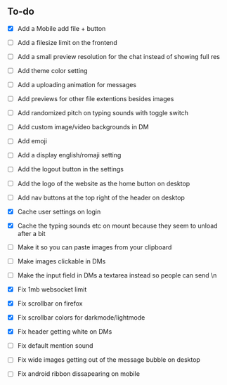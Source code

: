 ## To-do

- [x] Add a Mobile add file + button
- [ ] Add a filesize limit on the frontend
- [ ] Add a small preview resolution for the chat instead of showing full res
- [ ] Add theme color setting
- [ ] Add a uploading animation for messages
- [ ] Add previews for other file extentions besides images
- [ ] Add randomized pitch on typing sounds with toggle switch
- [ ] Add custom image/video backgrounds in DM
- [ ] Add emoji
- [ ] Add a display english/romaji setting 
- [ ] Add the logout button in the settings
- [ ] Add the logo of the website as the home button on desktop
- [ ] Add nav buttons at the top right of the header on desktop

- [x] Cache user settings on login
- [x] Cache the typing sounds etc on mount because they seem to unload after a bit

- [ ] Make it so you can paste images from your clipboard
- [ ] Make images clickable in DMs
- [ ] Make the input field in DMs a textarea instead so people can send \n

- [x] Fix 1mb websocket limit
- [x] Fix scrollbar on firefox
- [x] Fix scrollbar colors for darkmode/lightmode
- [x] Fix header getting white on DMs
- [ ] Fix default mention sound
- [ ] Fix wide images getting out of the message bubble on desktop
- [ ] Fix android ribbon dissapearing on mobile




